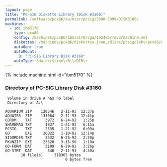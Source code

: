 ```yaml
---
layout: page
title: "PC-SIG Diskette Library (Disk #3160)"
permalink: /software/pcx86/sw/misc/pcsig/3000-3999/DISK3160/
machines:
  - id: ibm5170
    type: pcx86
    config: /machines/pcx86/ibm/5170/cga/1024kb/rev3/machine.xml
    diskettes: /machines/pcx86/diskettes.json,/disks/pcsigdisks/pcx86/diskettes.json
    autoGen: true
    autoMount:
      B: "PC-SIG Library Disk #3160"
    autoType: $date\r$time\rB:\rDIR\r
---
```


{% include machine.html id="ibm5170" %}

### Directory of PC-SIG Library Disk #3160

     Volume in drive A has no label
     Directory of A:\

    AQUARIUM ZIP    120546   2-11-93  12:37p
    AQUATSR  ZIP    133084   2-11-93  12:41p
    CDROM    TXT      3972   6-24-92   1:25p
    SHAREMAG TXT      1837   1-21-92   6:11a
    PCSIG    TXT      2335   1-21-92   6:09a
    GO       EXE     26022   1-10-92  12:14p
    SIGORDER TXT      3332   6-25-92   2:28p
    PKUNZIP  EXE     23528   3-15-90   1:10a
    GO-FORM  DAT      3109   6-29-92   3:26p
    GO-STRT  DAT       540   2-11-93   4:30a
           10 file(s)     318305 bytes
                               0 bytes free
